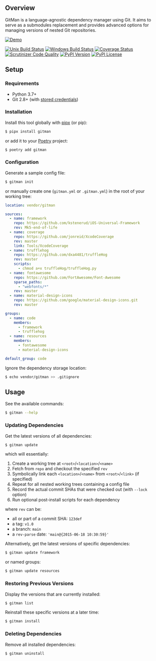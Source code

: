 ## Overview

GitMan is a language-agnostic dependency manager using Git. It aims to serve as a submodules replacement and provides advanced options for managing versions of nested Git repositories.

[![Demo](https://raw.githubusercontent.com/jacebrowning/gitman/main/docs/demo.gif)](https://asciinema.org/a/y3VenEKfLreczVpaLPbnU6AEQ)

[![Unix Build Status](https://img.shields.io/travis/jacebrowning/gitman/master.svg?label=unix)](https://travis-ci.org/jacebrowning/gitman)
[![Windows Build Status](https://img.shields.io/appveyor/ci/jacebrowning/gitman/master.svg?label=window)](https://ci.appveyor.com/project/jacebrowning/gitman)
[![Coverage Status](https://img.shields.io/coveralls/jacebrowning/gitman/master.svg)](https://coveralls.io/r/jacebrowning/gitman)
[![Scrutinizer Code Quality](https://img.shields.io/scrutinizer/g/jacebrowning/gitman.svg)](https://scrutinizer-ci.com/g/jacebrowning/gitman/?branch=master)
[![PyPI Version](https://img.shields.io/pypi/v/GitMan.svg)](https://pypi.org/project/GitMan)
[![PyPI License](https://img.shields.io/pypi/l/GitMan.svg)](https://pypi.org/project/GitMan)

## Setup

### Requirements

- Python 3.7+
- Git 2.8+ (with [stored credentials](http://gitman.readthedocs.io/en/latest/setup/git/))

### Installation

Install this tool globally with [pipx](https://pipxproject.github.io/pipx/) (or pip):

```sh
$ pipx install gitman
```
or add it to your [Poetry](https://python-poetry.org/docs/) project:

```sh
$ poetry add gitman
```

### Configuration

Generate a sample config file:

```sh
$ gitman init
```

or manually create one (`gitman.yml` or `.gitman.yml`) in the root of your working tree:

```yaml
location: vendor/gitman

sources:
  - name: framework
    repo: https://github.com/kstenerud/iOS-Universal-Framework
    rev: Mk5-end-of-life
  - name: coverage
    repo: https://github.com/jonreid/XcodeCoverage
    rev: master
    link: Tools/XcodeCoverage
  - name: trufflehog
    repo: https://github.com/dxa4481/truffleHog
    rev: master
    scripts:
      - chmod a+x truffleHog/truffleHog.py
  - name: fontawesome
    repo: https://github.com/FortAwesome/Font-Awesome
    sparse_paths:
      - "webfonts/*"
    rev: master
  - name: material-design-icons
    repo: https://github.com/google/material-design-icons.git
    rev: master

groups:
  - name: code
    members:
      - framework
      - trufflehog
  - name: resources
    members:
      - fontawesome
      - material-design-icons

default_group: code
```

Ignore the dependency storage location:

```sh
$ echo vendor/gitman >> .gitignore
```

## Usage

See the available commands:

```sh
$ gitman --help
```

### Updating Dependencies

Get the latest versions of all dependencies:

```sh
$ gitman update
```

which will essentially:

1. Create a working tree at `<root>`/`<location>`/`<name>`
2. Fetch from `repo` and checkout the specified `rev`
3. Symbolically link each `<location>`/`<name>` from `<root>`/`<link>` (if specified)
4. Repeat for all nested working trees containing a config file
5. Record the actual commit SHAs that were checked out (with `--lock` option)
6. Run optional post-install scripts for each dependency

where `rev` can be:

- all or part of a commit SHA: `123def`
- a tag: `v1.0`
- a branch: `main`
- a `rev-parse` date: `'main@{2015-06-18 10:30:59}'`

Alternatively, get the latest versions of specific dependencies:

```sh
$ gitman update framework
```

or named groups:

```sh
$ gitman update resources
```

### Restoring Previous Versions

Display the versions that are currently installed:

```sh
$ gitman list
```

Reinstall these specific versions at a later time:

```sh
$ gitman install
```

### Deleting Dependencies

Remove all installed dependencies:

```sh
$ gitman uninstall
```
